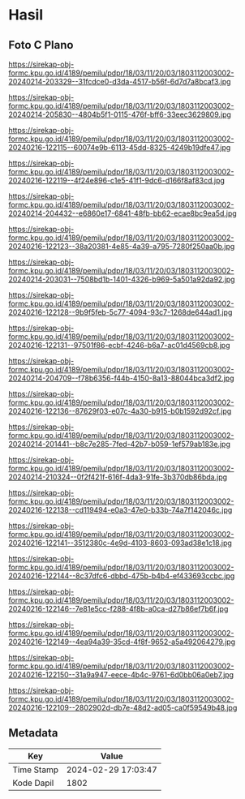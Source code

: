 # Hasil

## Foto C Plano

https://sirekap-obj-formc.kpu.go.id/4189/pemilu/pdpr/18/03/11/20/03/1803112003002-20240214-203329--31fcdce0-d3da-4517-b56f-6d7d7a8bcaf3.jpg

https://sirekap-obj-formc.kpu.go.id/4189/pemilu/pdpr/18/03/11/20/03/1803112003002-20240214-205830--4804b5f1-0115-476f-bff6-33eec3629809.jpg

https://sirekap-obj-formc.kpu.go.id/4189/pemilu/pdpr/18/03/11/20/03/1803112003002-20240216-122115--60074e9b-6113-45dd-8325-4249b19dfe47.jpg

https://sirekap-obj-formc.kpu.go.id/4189/pemilu/pdpr/18/03/11/20/03/1803112003002-20240216-122119--4f24e896-c1e5-41f1-9dc6-d166f8af83cd.jpg

https://sirekap-obj-formc.kpu.go.id/4189/pemilu/pdpr/18/03/11/20/03/1803112003002-20240214-204432--e6860e17-6841-48fb-bb62-ecae8bc9ea5d.jpg

https://sirekap-obj-formc.kpu.go.id/4189/pemilu/pdpr/18/03/11/20/03/1803112003002-20240216-122123--38a20381-4e85-4a39-a795-7280f250aa0b.jpg

https://sirekap-obj-formc.kpu.go.id/4189/pemilu/pdpr/18/03/11/20/03/1803112003002-20240214-203031--7508bd1b-1401-4326-b969-5a501a92da92.jpg

https://sirekap-obj-formc.kpu.go.id/4189/pemilu/pdpr/18/03/11/20/03/1803112003002-20240216-122128--9b9f5feb-5c77-4094-93c7-1268de644ad1.jpg

https://sirekap-obj-formc.kpu.go.id/4189/pemilu/pdpr/18/03/11/20/03/1803112003002-20240216-122131--97501f86-ecbf-4246-b6a7-ac01d4569cb8.jpg

https://sirekap-obj-formc.kpu.go.id/4189/pemilu/pdpr/18/03/11/20/03/1803112003002-20240214-204709--f78b6356-f44b-4150-8a13-88044bca3df2.jpg

https://sirekap-obj-formc.kpu.go.id/4189/pemilu/pdpr/18/03/11/20/03/1803112003002-20240216-122136--87629f03-e07c-4a30-b915-b0b1592d92cf.jpg

https://sirekap-obj-formc.kpu.go.id/4189/pemilu/pdpr/18/03/11/20/03/1803112003002-20240214-201441--b8c7e285-7fed-42b7-b059-1ef579ab183e.jpg

https://sirekap-obj-formc.kpu.go.id/4189/pemilu/pdpr/18/03/11/20/03/1803112003002-20240214-210324--0f2f421f-616f-4da3-91fe-3b370db86bda.jpg

https://sirekap-obj-formc.kpu.go.id/4189/pemilu/pdpr/18/03/11/20/03/1803112003002-20240216-122138--cd119494-e0a3-47e0-b33b-74a7f142046c.jpg

https://sirekap-obj-formc.kpu.go.id/4189/pemilu/pdpr/18/03/11/20/03/1803112003002-20240216-122141--3512380c-4e9d-4103-8603-093ad38e1c18.jpg

https://sirekap-obj-formc.kpu.go.id/4189/pemilu/pdpr/18/03/11/20/03/1803112003002-20240216-122144--8c37dfc6-dbbd-475b-b4b4-ef433693ccbc.jpg

https://sirekap-obj-formc.kpu.go.id/4189/pemilu/pdpr/18/03/11/20/03/1803112003002-20240216-122146--7e81e5cc-f288-4f8b-a0ca-d27b86ef7b6f.jpg

https://sirekap-obj-formc.kpu.go.id/4189/pemilu/pdpr/18/03/11/20/03/1803112003002-20240216-122149--4ea94a39-35cd-4f8f-9652-a5a492064279.jpg

https://sirekap-obj-formc.kpu.go.id/4189/pemilu/pdpr/18/03/11/20/03/1803112003002-20240216-122150--31a9a947-eece-4b4c-9761-6d0bb06a0eb7.jpg

https://sirekap-obj-formc.kpu.go.id/4189/pemilu/pdpr/18/03/11/20/03/1803112003002-20240216-122109--2802902d-db7e-48d2-ad05-ca0f59549b48.jpg


## Metadata

| Key        | Value               |
| ---------- | ------------------- |
| Time Stamp | 2024-02-29 17:03:47 |
| Kode Dapil | 1802                |



